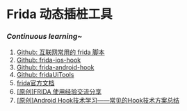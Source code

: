 # Frida 动态插桩工具

   

### ***Continuous learning***~

1. [Github: 互联网常用的 frida 脚本](https://github.com/deathmemory/FridaContainer)
1. [Github: frida-ios-hook](https://github.com/noobpk/frida-ios-hook)
1. [Github: frida-android-hook](https://github.com/noobpk/frida-android-hook)
1. [Github: fridaUiTools](https://github.com/dqzg12300/fridaUiTools)
2. [frida官方文档](https://frida.re/docs/javascript-api/#java)
3. [[原创]FRIDA 使用经验交流分享](https://bbs.pediy.com/thread-265160.htm)
3. [[原创]Android Hook技术学习——常见的Hook技术方案总结](https://bbs.pediy.com/thread-272870.htm)






